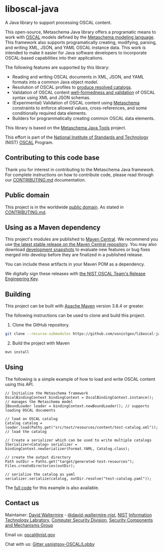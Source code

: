 # liboscal-java

A Java library to support processing OSCAL content.

This open-source, Metaschema Java library offers a programatic means to work with [OSCAL](https://pages.nist.gov/OSCAL/) models defined by the [Metaschema modeling language](https://github.com/usnistgov/metaschema). This framework also supports programatically creating, modifying, parsing, and writing XML, JSON, and YAML OSCAL instance data. This work is intended to make it easier for Java software developers to incorporate OSCAL-based capabilities into their applications.

The following features are supported by this library:
- Reading and writing OSCAL documents in XML, JSON, and YAML formats into a common Java object model.
- Resolution of OSCAL profiles to [produce resolved catalogs](https://pages.nist.gov/OSCAL/concepts/processing/profile-resolution/).
- Validation of OSCAL content [well-formedness and validation](https://pages.nist.gov/OSCAL/concepts/validation/) of OSCAL syntax using XML and JSON schemas.
- (Experimental) Validation of OSCAL content using [Metaschema](https://pages.nist.gov/metaschema/) constraints to enforce allowed values, cross-references, and some conditionally required data elements.
- Builders for programmatically creating common OSCAL data elements.

This library is based on the [Metaschema Java Tools](https://pages.nist.gov/metaschema-java/) project.

This effort is part of the [National Institute of Standards and Technology](https://www.nist.gov/) (NIST) [OSCAL](https://www.nist.gov/oscal) Program.

## Contributing to this code base

Thank you for interest in contributing to the Metaschema Java framework. For complete instructions on how to contribute code, please read through our [CONTRIBUTING.md](CONTRIBUTING.md) documentation.

## Public domain

This project is in the worldwide [public domain](LICENSE.md). As stated in [CONTRIBUTING.md](CONTRIBUTING.md).

## Using as a Maven dependency

This project's modules are published to [Maven Central](https://search.maven.org/search?q=g:gov.nist.secauto.oscal.liboscal-java). We recommend you use [the latest stable release on the Maven Central repository](https://repo1.maven.org/maven2/gov/nist/secauto/oscal/liboscal-java/). You may also download [development snapshots](https://oss.sonatype.org/content/repositories/snapshots/gov/nist/secauto/oscal/liboscal-java/) to evaluate new features or bug fixes merged into develop before they are finalized in a published release.

You can include these artifacts in your Maven POM as a dependency.

We digitally sign these releases with [the NIST OSCAL Team's Release Engineering Key](https://pgp.mit.edu/pks/lookup?op=get&search=0x6387E83B4828A504).

## Building

This project can be built with [Apache Maven](https://maven.apache.org/) version 3.8.4 or greater.

The following instructions can be used to clone and build this project.

1. Clone the GitHub repository.

```bash
git clone --recurse-submodules https://github.com/usnistgov/liboscal-java.git 
```

2. Build the project with Maven

```bash
mvn install
```

## Using

The following is a simple example of how to load and write OSCAL content using this API.

```
// Initialize the Metaschema framework
OscalBindingContext bindingContext = OscalBindingContext.instance(); // manages the Metaschema model
IBoundLoader loader = bindingContext.newBoundLoader(); // supports loading OSCAL documents

// load an OSCAL catalog
Catalog catalog = loader.load(Paths.get("src/test/resources/content/test-catalog.xml")); // load the catalog

// Create a serializer which can be used to write multiple catalogs
ISerializer<Catalog> serializer = bindingContext.newSerializer(Format.YAML, Catalog.class);

// create the output directory
Path outDir = Paths.get("target/generated-test-resources");
Files.createDirectories(outDir);

// serialize the catalog as yaml
serializer.serialize(catalog, outDir.resolve("test-catalog.yaml"));
```

The [full code](src/test/java/gov/nist/secauto/oscal/java/ExamplesTest.java) for this example is also available.

## Contact us

Maintainer: [David Waltermire](https://www.nist.gov/people/david-waltermire) - [@david-waltermire-nist](https://github.com/david-waltermire-nist), [NIST](https://www.nist.gov/) [Information Technology Labratory](https://www.nist.gov/itl), [Computer Security Division](https://www.nist.gov/itl/csd), [Security Components and Mechanisms Group](https://www.nist.gov/itl/csd/security-components-and-mechanisms)

Email us: [oscal@nist.gov](mailto:oscal@nist.gov)

Chat with us: [Gitter usnistgov-OSCAL/Lobby](https://gitter.im/usnistgov-OSCAL/Lobby)

